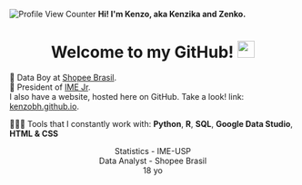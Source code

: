 
![Profile View Counter](https://komarev.com/ghpvc/?username=KenzoBH&color=brightgreen) **Hi! I'm Kenzo, aka Kenzika and Zenko.**

<h1 align="center">Welcome to my GitHub! <img src="https://raw.githubusercontent.com/iampavangandhi/iampavangandhi/master/gifs/Hi.gif" width="30px"></h1>

🧡 Data Boy at [Shopee Brasil](https://shopee.com.br).  
🖤 President of [IME Jr](https://imejr.com/).  
I also have a website, hosted here on GitHub. Take a look! link: [kenzobh.github.io](https://kenzobh.github.io/).

👨🏻‍💻 Tools that I constantly work with: **Python**, **R**, **SQL**, **Google Data Studio**, **HTML & CSS**

<p align="center">Statistics - IME-USP<br>Data Analyst - Shopee Brasil<br>18 yo</p>

